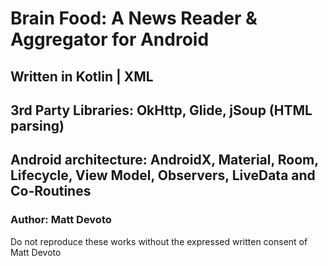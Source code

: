 # Brain Food: A News Reader & Aggregator for Android
## Written in Kotlin | XML
## 3rd Party Libraries: OkHttp, Glide, jSoup (HTML parsing)
## Android architecture: AndroidX, Material, Room, Lifecycle, View Model, Observers, LiveData and Co-Routines 
### Author: Matt Devoto

Do not reproduce these works without the expressed written consent of Matt Devoto
